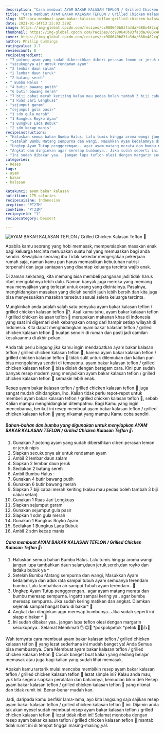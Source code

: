 ```yaml
---
description: "Cara membuat AYAM BAKAR KALASAN TEFLON / Grilled Chicken Kalasan Teflon 🐓 yang enak Untuk Jualan"
title: "Cara membuat AYAM BAKAR KALASAN TEFLON / Grilled Chicken Kalasan Teflon 🐓 yang enak Untuk Jualan"
slug: 687-cara-membuat-ayam-bakar-kalasan-teflon-grilled-chicken-kalasan-teflon-yang-enak-untuk-jualan
date: 2021-01-14T13:25:03.329Z
image: https://img-global.cpcdn.com/recipes/cc980640b83fa3da/680x482cq70/ayam-bakar-kalasan-teflon-grilled-chicken-kalasan-teflon-🐓-foto-resep-utama.jpg
thumbnail: https://img-global.cpcdn.com/recipes/cc980640b83fa3da/680x482cq70/ayam-bakar-kalasan-teflon-grilled-chicken-kalasan-teflon-🐓-foto-resep-utama.jpg
cover: https://img-global.cpcdn.com/recipes/cc980640b83fa3da/680x482cq70/ayam-bakar-kalasan-teflon-grilled-chicken-kalasan-teflon-🐓-foto-resep-utama.jpg
author: Phillip Cummings
ratingvalue: 3.7
reviewcount: 8
recipeingredient:
- "7 potong ayam yang sudah dibersihkan diberi perasan lemon or jeruk nipis"
- "secukupnya air untuk rendaman ayam"
- "2 lembar daun salam"
- "2 lembar daun jeruk"
- "2 batang sereh"
- " Bumbu Halus "
- "4 butir bawang putih"
- "6 butir bawang merah"
- "7 biji cabai merah keriting kalau mau pedas boleh tambah 3 biji cabai setan"
- "1 Ruas Jari Lengkuas"
- "sejumput garam"
- "sejumput gula pasir"
- "1 sdm gula merah"
- "1 Bungkus Royko Ayam"
- "1 Bungkus Lada Bubuk"
- "2 sdm kecap manis"
recipeinstructions:
- "Haluskan semua bahan Bumbu Halus. Lalu tumis hingga aroma wangi jangan lupa tambahkan daun salam,daun jeruk,sereh,dan royko dan ladaku bubuk ya ^"
- "Setelah Bumbu Matang sempurna dan wangi, Masukkan Ayam kedalamnya dan aduk rata sampai tubuh ayam semuanya terendam bumbu. Lalu tambahkan air sampai Tubuh ayam terendam.. 🐓"
- "Ungkep Ayam Tutup penggorengan.. agar ayam matang merata dan bumbu meresap sempurna. Ingattt sampai kering ya.. agar bumbu meresap sempurna. Jika sudah kering matikan dan angkat. Diamkan sejenak sampai hangat baru di bakar^ 🐓"
- "Angkat dan dinginkan agar meresap bumbunya.. Jika sudah seperti ini siapp dibakar ^ 🐓"
- "Ini sudah dibakar yaa.. jangan lupa teflon olesi dengan margarin secukupnya.. Selamat Menikmati 🖐😊🐓 *pokpokpetok *petok 🐓🐓👍😁"
categories:
- Resep
tags:
- ayam
- bakar
- kalasan

katakunci: ayam bakar kalasan 
nutrition: 175 calories
recipecuisine: Indonesian
preptime: "PT27M"
cooktime: "PT31M"
recipeyield: "1"
recipecategory: Dessert

---
```



![AYAM BAKAR KALASAN TEFLON / Grilled Chicken Kalasan Teflon 🐓](https://img-global.cpcdn.com/recipes/cc980640b83fa3da/680x482cq70/ayam-bakar-kalasan-teflon-grilled-chicken-kalasan-teflon-🐓-foto-resep-utama.jpg)

Apabila kamu seorang yang hobi memasak, mempersiapkan masakan enak bagi keluarga tercinta merupakan suatu hal yang memuaskan bagi anda sendiri. Kewajiban seorang ibu Tidak sekedar mengerjakan pekerjaan rumah saja, namun kamu pun harus memastikan kebutuhan nutrisi terpenuhi dan juga santapan yang disantap keluarga tercinta wajib enak.

Di zaman  sekarang, kita memang bisa membeli panganan jadi tidak harus ribet mengolahnya lebih dulu. Namun banyak juga mereka yang memang mau menyajikan yang terlezat untuk orang yang dicintainya. Pasalnya, menghidangkan masakan yang diolah sendiri jauh lebih bersih dan kita juga bisa menyesuaikan masakan tersebut sesuai selera keluarga tercinta. 



Mungkinkah anda adalah salah satu penyuka ayam bakar kalasan teflon / grilled chicken kalasan teflon 🐓?. Asal kamu tahu, ayam bakar kalasan teflon / grilled chicken kalasan teflon 🐓 merupakan makanan khas di Indonesia yang saat ini digemari oleh kebanyakan orang dari hampir setiap wilayah di Indonesia. Kita dapat menghidangkan ayam bakar kalasan teflon / grilled chicken kalasan teflon 🐓 buatan sendiri di rumah dan pasti jadi camilan kesukaanmu di akhir pekan.

Anda tak perlu bingung jika kamu ingin mendapatkan ayam bakar kalasan teflon / grilled chicken kalasan teflon 🐓, karena ayam bakar kalasan teflon / grilled chicken kalasan teflon 🐓 tidak sulit untuk ditemukan dan kalian pun bisa mengolahnya sendiri di tempatmu. ayam bakar kalasan teflon / grilled chicken kalasan teflon 🐓 bisa diolah dengan beragam cara. Kini pun sudah banyak resep modern yang menjadikan ayam bakar kalasan teflon / grilled chicken kalasan teflon 🐓 semakin lebih enak.

Resep ayam bakar kalasan teflon / grilled chicken kalasan teflon 🐓 juga sangat mudah dihidangkan, lho. Kalian tidak perlu repot-repot untuk membeli ayam bakar kalasan teflon / grilled chicken kalasan teflon 🐓, sebab Kalian mampu menghidangkan ditempatmu. Bagi Kamu yang ingin mencobanya, berikut ini resep membuat ayam bakar kalasan teflon / grilled chicken kalasan teflon 🐓 yang nikamat yang mampu Kamu coba sendiri.

<!--inarticleads1-->

##### Bahan-bahan dan bumbu yang digunakan untuk menyiapkan AYAM BAKAR KALASAN TEFLON / Grilled Chicken Kalasan Teflon 🐓:

1. Gunakan 7 potong ayam yang sudah dibersihkan diberi perasan lemon or jeruk nipis
1. Siapkan secukupnya air untuk rendaman ayam
1. Ambil 2 lembar daun salam
1. Siapkan 2 lembar daun jeruk
1. Sediakan 2 batang sereh
1. Ambil  Bumbu Halus :
1. Gunakan 4 butir bawang putih
1. Gunakan 6 butir bawang merah
1. Siapkan 7 biji cabai merah keriting (kalau mau pedas boleh tambah 3 biji cabai setan)
1. Gunakan 1 Ruas Jari Lengkuas
1. Siapkan sejumput garam
1. Gunakan sejumput gula pasir
1. Siapkan 1 sdm gula merah
1. Gunakan 1 Bungkus Royko Ayam
1. Sediakan 1 Bungkus Lada Bubuk
1. Ambil 2 sdm kecap manis




<!--inarticleads2-->

##### Cara membuat AYAM BAKAR KALASAN TEFLON / Grilled Chicken Kalasan Teflon 🐓:

1. Haluskan semua bahan Bumbu Halus. Lalu tumis hingga aroma wangi jangan lupa tambahkan daun salam,daun jeruk,sereh,dan royko dan ladaku bubuk ya ^
1. Setelah Bumbu Matang sempurna dan wangi, Masukkan Ayam kedalamnya dan aduk rata sampai tubuh ayam semuanya terendam bumbu. Lalu tambahkan air sampai Tubuh ayam terendam.. 🐓
1. Ungkep Ayam Tutup penggorengan.. agar ayam matang merata dan bumbu meresap sempurna. Ingattt sampai kering ya.. agar bumbu meresap sempurna. Jika sudah kering matikan dan angkat. Diamkan sejenak sampai hangat baru di bakar^ 🐓
1. Angkat dan dinginkan agar meresap bumbunya.. Jika sudah seperti ini siapp dibakar ^ 🐓
1. Ini sudah dibakar yaa.. jangan lupa teflon olesi dengan margarin secukupnya.. Selamat Menikmati 🖐😊🐓 *pokpokpetok *petok 🐓🐓👍😁




Wah ternyata cara membuat ayam bakar kalasan teflon / grilled chicken kalasan teflon 🐓 yang lezat sederhana ini mudah banget ya! Anda Semua bisa membuatnya. Cara Membuat ayam bakar kalasan teflon / grilled chicken kalasan teflon 🐓 Cocok banget buat kalian yang sedang belajar memasak atau juga bagi kalian yang sudah lihai memasak.

Apakah kamu tertarik mulai mencoba membikin resep ayam bakar kalasan teflon / grilled chicken kalasan teflon 🐓 lezat simple ini? Kalau anda mau, yuk kita segera siapkan peralatan dan bahannya, kemudian bikin deh Resep ayam bakar kalasan teflon / grilled chicken kalasan teflon 🐓 yang nikmat dan tidak rumit ini. Benar-benar mudah kan. 

Jadi, daripada kamu berfikir lama-lama, ayo kita langsung saja sajikan resep ayam bakar kalasan teflon / grilled chicken kalasan teflon 🐓 ini. Dijamin anda tak akan nyesel sudah membuat resep ayam bakar kalasan teflon / grilled chicken kalasan teflon 🐓 lezat tidak ribet ini! Selamat mencoba dengan resep ayam bakar kalasan teflon / grilled chicken kalasan teflon 🐓 mantab tidak rumit ini di tempat tinggal masing-masing,ya!.

